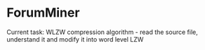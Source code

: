ForumMiner
==========

Current task:
WLZW compression algorithm - read the source file, understand it and modify it into word level LZW
